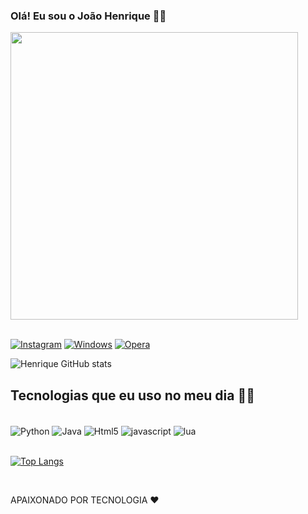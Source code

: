 ### Olá! Eu sou o João Henrique 🐒💸

 <div align-"center">
 <img src="https://1.bp.blogspot.com/-enMKwJsy7cU/XpJjuWsyfeI/AAAAAAABnGs/TH3XyJwlOz4fY0Onlh8ZnFLrUzwtk0AAwCLcBGAsYHQ/s640/00000.gif" width="460px">
 </div><br/>

[![Instagram](https://img.shields.io/badge/Instagram-E4405F?style=for-the-badge&logo=instagram&logoColor=white)](https://www.instagram.com/_jhenrique07/)
[![Windows](https://img.shields.io/badge/Windows-0078D6?style=for-the-badge&logo=windows&logoColor=white)]()
[![Opera](https://img.shields.io/badge/Opera-FF1B2D?style=for-the-badge&logo=Opera&logoColor=white)](https://www.opera.com/pt/gx)

![Henrique GitHub stats](https://github-readme-stats.vercel.app/api?username=DevJHenrique7&show_icons=true&theme=radical)

## Tecnologias que eu uso no meu dia 👨‍💻

<div style="display: inline_block"><br/>
<img align="center" alt="Python" src="https://img.shields.io/badge/Python-14354C?style=for-the-badge&logo=python&logoColor=white" />
<img align="center" alt="Java" src="https://img.shields.io/badge/Java-ED8B00?style=for-the-badge&logo=openjdk&logoColor=white" /> <img align="center" alt="Html5" src="https://img.shields.io/badge/HTML5-E34F26?style=for-the-badge&logo=html5&logoColor=white" /> <img align="center" alt="javascript" src="https://img.shields.io/badge/JavaScript-F7DF1E?style=for-the-badge&logo=javascript&logoColor=black" /> <img align="center" alt="lua" src="https://img.shields.io/badge/Lua-2C2D72?style=for-the-badge&logo=lua&logoColor=white" />


</div>

<div style="display: inline_block"><br/>

[![Top Langs](https://github-readme-stats.vercel.app/api/top-langs/?username=DevJHenrique7&layout=compact)](https://github.com/anuraghazra/github-readme-stats)

</div><br/>

APAIXONADO POR TECNOLOGIA ❤️

